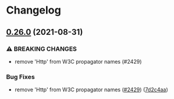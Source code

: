 # Changelog

## [0.26.0](https://www.github.com/open-telemetry/opentelemetry-js/compare/shim-opentracing-v0.25.0...shim-opentracing-v0.26.0) (2021-08-31)


### ⚠ BREAKING CHANGES

* remove 'Http' from W3C propagator names (#2429)

### Bug Fixes

* remove 'Http' from W3C propagator names ([#2429](https://www.github.com/open-telemetry/opentelemetry-js/issues/2429)) ([7d2c4aa](https://www.github.com/open-telemetry/opentelemetry-js/commit/7d2c4aaeb08e6c680f8b46cefcdfe955d7abe4b2))
